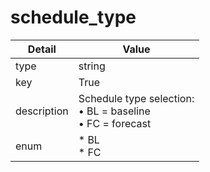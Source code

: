 # schedule_type
| Detail | Value |
| ------ | ----- |
| type | string |
| key | True |
| description | Schedule type selection:<br/> • BL = baseline<br/> • FC = forecast |
| enum | * BL<br/>* FC |
